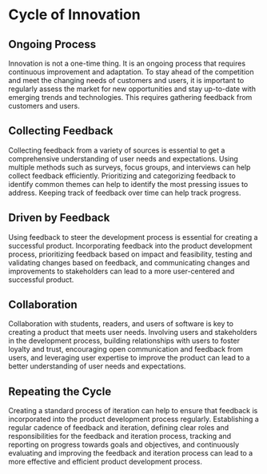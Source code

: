 # Cycle of Innovation

## Ongoing Process

Innovation is not a one-time thing. It is an ongoing process that requires continuous improvement
and adaptation. To stay ahead of the competition and meet the changing needs of customers and
users, it is important to regularly assess the market for new opportunities and stay up-to-date
with emerging trends and technologies. This requires gathering feedback from customers and users.

## Collecting Feedback 

Collecting feedback from a variety of sources is essential to get a comprehensive understanding of
user needs and expectations. Using multiple methods such as surveys, focus groups, and interviews
can help collect feedback efficiently. Prioritizing and categorizing feedback to identify common
themes can help to identify the most pressing issues to address. Keeping track of feedback over
time can help track progress.


## Driven by Feedback 

Using feedback to steer the development process is essential for creating a successful product.
Incorporating feedback into the product development process, prioritizing feedback based on impact
and feasibility, testing and validating changes based on feedback, and communicating changes and
improvements to stakeholders can lead to a more user-centered and successful product.


## Collaboration

Collaboration with students, readers, and users of software is key to creating a product that meets
user needs. Involving users and stakeholders in the development process, building relationships
with users to foster loyalty and trust, encouraging open communication and feedback from users, and
leveraging user expertise to improve the product can lead to a better understanding of user needs
and expectations.

## Repeating the Cycle

Creating a standard process of iteration can help to ensure that feedback is incorporated into the
product development process regularly. Establishing a regular cadence of feedback and iteration,
defining clear roles and responsibilities for the feedback and iteration process, tracking and
reporting on progress towards goals and objectives, and continuously evaluating and improving the
feedback and iteration process can lead to a more effective and efficient product development
process.

